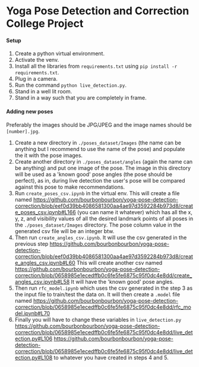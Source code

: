 # Yoga Pose Detection and Correction College Project

#### Setup
1. Create a python virtual environment.
2. Activate the venv.
3. Install all the libraries from `requirements.txt` using `pip install -r requirements.txt`.
4. Plug in a camera.
5. Run the command `python live_detection.py`.
6. Stand in a well lit room.
7. Stand in a way such that you are completely in frame.

#### Adding new poses
Preferably the images should be JPG/JPEG and the image names should be `[number].jpg`.
1. Create a new directory in `./poses_dataset/Images` (the name can be anything but I recommend to use the name of the pose) and populate the it with the pose images.
2. Create another directory in `./poses_dataset/angles` (again the name can be anything) and put one image of the pose. The image in this directory will be used as a 'known good' pose angles (the pose should be perfect), as in, during live detection the user's pose will be compared against this pose to make recommendations.
3. Run `create_poses_csv.ipynb` in the virtual env. This will create a file named https://github.com/bourbonbourbon/yoga-pose-detection-correction/blob/eef0d39bb4086581300aa4ae97d3592284b973d8/create_poses_csv.ipynb#L166 (you can name it whatever) which has all the x, y, z, and visibility values of all the desired landmark points of all poses in the `./poses_dataset/Images` directory. The pose column value in the generated csv file will be an integer btw.
4. Then run `create_angles_csv.ipynb`. It will use the csv generated in the previous step https://github.com/bourbonbourbon/yoga-pose-detection-correction/blob/eef0d39bb4086581300aa4ae97d3592284b973d8/create_angles_csv.ipynb#L60 This will create another csv named https://github.com/bourbonbourbon/yoga-pose-detection-correction/blob/0658985e1ecedffb0c6fe5fe6875c95f0dc4e8dd/create_angles_csv.ipynb#L58 It will have the 'known good' pose angles.
5. Then run `rfc_model.ipynb` which uses the csv generated in the step 3 as the input file to train/test the data on. It will then create a `.model` file named https://github.com/bourbonbourbon/yoga-pose-detection-correction/blob/0658985e1ecedffb0c6fe5fe6875c95f0dc4e8dd/rfc_model.ipynb#L70
6. Finally you will have to change these variables in `live_detection.py` https://github.com/bourbonbourbon/yoga-pose-detection-correction/blob/0658985e1ecedffb0c6fe5fe6875c95f0dc4e8dd/live_detection.py#L106 https://github.com/bourbonbourbon/yoga-pose-detection-correction/blob/0658985e1ecedffb0c6fe5fe6875c95f0dc4e8dd/live_detection.py#L108 to whatever you have created in steps 4 and 5.
